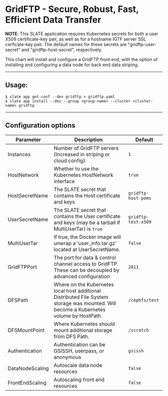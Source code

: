 # GridFTP - Secure, Robust, Fast, Efficient Data Transfer 

**NOTE**: This SLATE application requires Kubernetes secrets for both a user X509 certificate-key pair, as well as for a hostname IGTF server SSL cerficate-key pair. The default names for these secrets are "gridftp-user-secret" and "gridftp-host-secret", respectively.

This chart will install and configure a GridFTP front end, with the option of installing and configuring a data node for back end data striping.

---
## Usage:

```console
$ slate app get-conf --dev gridftp > gridftp.yaml
$ slate app install --dev --group <group-name> --cluster <cluster-name> gridftp
```
---

## Configuration options
| Parameter | Description | Default |
| --------  | ----------  | ------- |
| Instances | Number of GridFTP servers (Increased in striping or cloud config) | `1` |
| HostNetwork | Whether to use the Kubernetes HostNetwork interface | `true` |
| HostSecretName | The SLATE secret that contains the Host certificate and keys | `gridftp-host-pems` |
| UserSecretName | The SLATE secret that contains the User certificate and keys (may be a tarball if MultiUserTar) is `true` | `gridftp-test-x509` |
| MultiUserTar | If true, the Docker image will unwrap a 'user_info.tar.gz' located at UserSecretName. | `false` |
| GridFTPPort | The port for data & control channel access to GridFTP. These can be decoupled by advanced configuration | `2811` |
| DFSPath | Where on the Kubernetes local host additional Distributed File System storage was mounted. Will become a Kubernetes volume by HostPath. | `/cephfs/test`| 
| DFSMountPoint | Where Kubernetes should mount additional storage from DFS Path. | `/scratch` | 
| Authentication | Authentication can be GSISSH, userpass, or anonymous | `gsissh` |
| DataNodeScaling | Autoscale data node resources | `false` |
| FrontEndScaling | Autoscaling front end resources | `false` |
